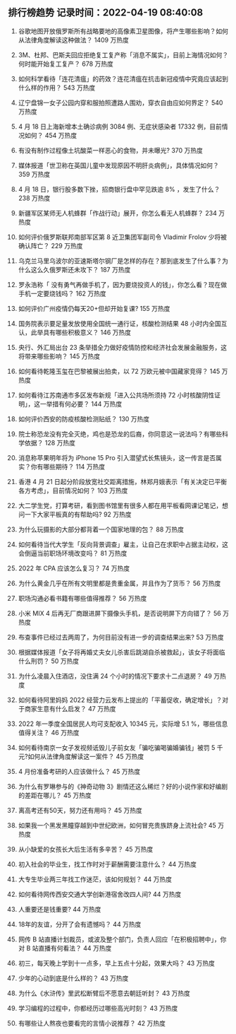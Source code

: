 
## 排行榜趋势 记录时间：2022-04-19 08:40:08
  
  1. 谷歌地图开放俄罗斯所有战略要地的高像素卫星图像，将产生哪些影响？如何从法律角度解读这种做法？ 1409 万热度
    
  2. 3M、杜邦、巴斯夫回应拒绝复工复产称「消息不属实」，目前上海情况如何？何时能开始复工复产？ 678 万热度
    
  3. 如何科学看待「连花清瘟」的药效？连花清瘟在抗击新冠疫情中究竟应该起到什么样的作用？ 543 万热度
    
  4. 辽宁盘锦一女子公园内穿和服拍照遭路人围劝，穿衣自由应如何界定？ 540 万热度
    
  5. 4 月 18 日上海新增本土确诊病例 3084 例、无症状感染者 17332 例，目前情况如何？ 454 万热度
    
  6. 有没有制作过程像土坑酸菜一样恶心的食物，并未曝光? 370 万热度
    
  7. 媒体报道「世卫称在英国儿童中发现原因不明肝炎病例」，具体情况如何？ 359 万热度
    
  8. 4 月 18 日，银行股多数下挫，招商银行盘中罕见跌逾 8% ，发生了什么？ 238 万热度
    
  9. 新疆军区某师无人机蜂群「作战行动」展开，你怎么看无人机蜂群？ 234 万热度
    
  10. 如何评价俄罗斯联邦南部军区第 8 近卫集团军副司令 Vladimir Frolov 少将被确认阵亡？ 229 万热度
    
  11. 乌克兰马里乌波尔的亚速斯塔尔钢厂是怎样的存在？那到底发生了什么事？为什么这么久俄罗斯还未攻下？ 187 万热度
    
  12. 罗永浩称「 没有勇气再做手机了，因为要烧投资人的钱」，你怎么看？现在做手机一定要烧钱吗？ 162 万热度
    
  13. 如何评价广州疫情仍每天20+但却开始复课? 155 万热度
    
  14. 国务院表示要足量发放使用全国统一通行证，核酸检测结果 48 小时内全国互认，此举具有哪些积极意义？ 146 万热度
    
  15. 央行、外汇局出台 23 条举措全力做好疫情防控和经济社会发展金融服务，这将带来哪些影响？ 145 万热度
    
  16. 如何看待乾隆玉玺在巴黎被展出拍卖，以 72 万欧元被中国藏家竞得？ 145 万热度
    
  17. 如何看待江苏南通市多区发布新规「进入公共场所须持 72 小时核酸阴性证明」，这一举措有何必要？ 144 万热度
    
  18. 如何评价西安的防疫核酸检测贴纸？ 130 万热度
    
  19. 院士称恐龙没有完全灭绝，鸡也是恐龙的后裔，你同意这一说法吗？有哪些科学依据？ 128 万热度
    
  20. 消息称苹果明年将为 iPhone 15 Pro 引入潜望式长焦镜头，这一传言是否属实？你有哪些期待？ 114 万热度
    
  21. 香港 4 月 21 日起分阶段放宽社交距离措施，林郑月娥表示「有关决定已平衡各方考虑」，目前情况如何？ 103 万热度
    
  22. 大二学生党，打算考研，看到图书馆里有很多人都在用平板看网课记笔记，想问一下大家平板真的有帮助吗? 92 万热度
    
  23. 为什么玩摄影的大部分都背着一个国家地理的包？ 88 万热度
    
  24. 如何看待当代大学生「反向背景调查」雇主，让自己在求职中占据主动权，这会倒逼当前职场环境改变吗？ 81 万热度
    
  25. 2022 年 CPA 应该怎么复习？ 74 万热度
    
  26. 为什么黄金几乎在所有文明里都是贵重金属，并且作为了货币？ 56 万热度
    
  27. 职场沟通必看书籍有哪些值得推荐？ 56 万热度
    
  28. 小米 MIX 4 后再无厂商跟进屏下摄像头手机，是否说明屏下方向错了？ 56 万热度
    
  29. 布查事件已经过去两周了，为何目前没有进一步的调查结果出来? 53 万热度
    
  30. 根据媒体报道「女子将再婚丈夫女儿杀害后跳湖自杀被救起」，该女子将面临什么刑罚？ 50 万热度
    
  31. 为什么凌晨入住酒店，没住满 24 个小时的情况下要求十二点退房？ 49 万热度
    
  32. 如何看待阿里妈妈 2022 经营力云发布上提出的「平蓄促收，确定增长」？对于商家生意有什么启发？ 47 万热度
    
  33. 2022 年一季度全国居民人均可支配收入 10345 元，实际增 5.1 %，哪些信息值得关注？ 46 万热度
    
  34. 如何看待南京一女子发视频诋毁儿子前女友「骗吃骗喝骗婚骗钱」被罚 5 千元?如何从法律角度解读这一案件？ 45 万热度
    
  35. 4 月份准备考研的人应该做什么？ 45 万热度
    
  36. 为什么有罗琳参与的《神奇动物 3》剧情还这么稀烂？好的小说作家和好编剧的差距在哪儿？ 45 万热度
    
  37. 离高考还有50天，努力还有用吗？ 45 万热度
    
  38. 如果我一个黑发黑瞳穿越到中世纪欧洲，如何冒充贵族跻身上流社会? 45 万热度
    
  39. 从小缺爱的女孩长大后生活有多辛苦？ 45 万热度
    
  40. 初入社会的毕业生，找工作时对于薪酬需要注意什么？ 44 万热度
    
  41. 大专生毕业两三年找工作迷茫，该如何规划？ 44 万热度
    
  42. 如何看待网传西安交通大学创新港宿舍改四人间? 44 万热度
    
  43. 人重要还是钱重要? 44 万热度
    
  44. 18年的友谊，分开了会有遗憾吗？ 44 万热度
    
  45. 网传 B 站直播计划裁员，或波及整个部门，负责人回应「在积极招聘中」，你对 B 站直播有何看法？ 44 万热度
    
  46. 初三，每天晚上学到十一点多，早上五点十分起，效果大吗？ 43 万热度
    
  47. 少年的心动到底是什么样的？ 43 万热度
    
  48. 为什么《水浒传》里武松断臂后不愿意去朝廷听封？ 43 万热度
    
  49. 学习编程的过程中，你都经历过哪些高光时刻？ 43 万热度
    
  50. 有哪些让人熬夜也要看完的言情小说推荐？ 42 万热度
    